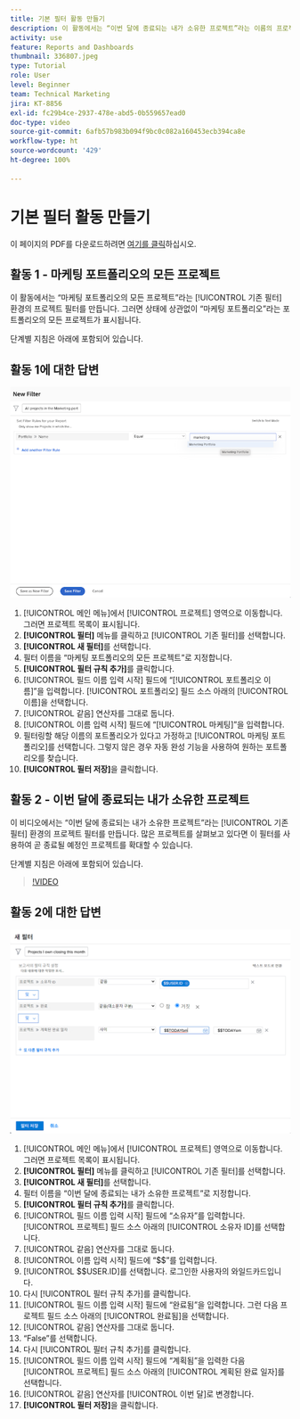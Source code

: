 ```yaml
---
title: 기본 필터 활동 만들기
description: 이 활동에서는 “이번 달에 종료되는 내가 소유한 프로젝트”라는 이름의 프로젝트 필터를 만듭니다.
activity: use
feature: Reports and Dashboards
thumbnail: 336807.jpeg
type: Tutorial
role: User
level: Beginner
team: Technical Marketing
jira: KT-8856
exl-id: fc29b4ce-2937-478e-abd5-0b559657ead0
doc-type: video
source-git-commit: 6afb57b983b094f9bc0c082a160453ecb394ca8e
workflow-type: ht
source-wordcount: '429'
ht-degree: 100%

---
```


# 기본 필터 활동 만들기

이 페이지의 PDF를 다운로드하려면 [여기를 클릭](/help/assets/create-basic-filter-activities.pdf)하십시오.

## 활동 1 - 마케팅 포트폴리오의 모든 프로젝트

이 활동에서는 “마케팅 포트폴리오의 모든 프로젝트”라는 [!UICONTROL 기존 필터] 환경의 프로젝트 필터를 만듭니다. 그러면 상태에 상관없이 “마케팅 포트폴리오”라는 포트폴리오의 모든 프로젝트가 표시됩니다.

단계별 지침은 아래에 포함되어 있습니다.

## 활동 1에 대한 답변

![새 필터를 생성하는 화면 이미지](assets/basic-filter-activity-1.png)

1. [!UICONTROL 메인 메뉴]에서 [!UICONTROL 프로젝트] 영역으로 이동합니다. 그러면 프로젝트 목록이 표시됩니다.
1. **[!UICONTROL 필터]** 메뉴를 클릭하고 [!UICONTROL 기존 필터]를 선택합니다.
1. **[!UICONTROL 새 필터]**&#x200B;를 선택합니다.
1. 필터 이름을 “마케팅 포트폴리오의 모든 프로젝트”로 지정합니다.
1. **[!UICONTROL 필터 규칙 추가]**&#x200B;를 클릭합니다.
1. [!UICONTROL 필드 이름 입력 시작] 필드에 “[!UICONTROL 포트폴리오 이름]”을 입력합니다. [!UICONTROL 포트폴리오] 필드 소스 아래의 [!UICONTROL 이름]을 선택합니다.
1. [!UICONTROL 같음] 연산자를 그대로 둡니다.
1. [!UICONTROL 이름 입력 시작] 필드에 “[!UICONTROL 마케팅]”을 입력합니다.
1. 필터링할 해당 이름의 포트폴리오가 있다고 가정하고 [!UICONTROL 마케팅 포트폴리오]를 선택합니다. 그렇지 않은 경우 자동 완성 기능을 사용하여 원하는 포트폴리오를 찾습니다.
1. **[!UICONTROL 필터 저장]**&#x200B;을 클릭합니다.

## 활동 2 - 이번 달에 종료되는 내가 소유한 프로젝트

이 비디오에서는 “이번 달에 종료되는 내가 소유한 프로젝트”라는 [!UICONTROL 기존 필터] 환경의 프로젝트 필터를 만듭니다. 많은 프로젝트를 살펴보고 있다면 이 필터를 사용하여 곧 종료될 예정인 프로젝트를 확대할 수 있습니다.

단계별 지침은 아래에 포함되어 있습니다.

>[!VIDEO](https://video.tv.adobe.com/v/336807/?quality=12&learn=on&enablevpops)

## 활동 2에 대한 답변

![새 필터를 생성하는 화면 이미지](assets/basic-filter-activity-updated-6-15-21.png)

1. [!UICONTROL 메인 메뉴]에서 [!UICONTROL 프로젝트] 영역으로 이동합니다. 그러면 프로젝트 목록이 표시됩니다.
1. **[!UICONTROL 필터]** 메뉴를 클릭하고 [!UICONTROL 기존 필터]를 선택합니다.
1. **[!UICONTROL 새 필터]**&#x200B;를 선택합니다.
1. 필터 이름을 “이번 달에 종료되는 내가 소유한 프로젝트”로 지정합니다.
1. **[!UICONTROL 필터 규칙 추가]**&#x200B;를 클릭합니다.
1. [!UICONTROL 필드 이름 입력 시작] 필드에 “소유자”를 입력합니다. [!UICONTROL 프로젝트] 필드 소스 아래의 [!UICONTROL 소유자 ID]를 선택합니다.
1. [!UICONTROL 같음] 연산자를 그대로 둡니다.
1. [!UICONTROL 이름 입력 시작] 필드에 “$$”를 입력합니다.
1. [!UICONTROL $$USER.ID]를 선택합니다. 로그인한 사용자의 와일드카드입니다.
1. 다시 [!UICONTROL 필터 규칙 추가]를 클릭합니다.
1. [!UICONTROL 필드 이름 입력 시작] 필드에 “완료됨”을 입력합니다. 그런 다음 프로젝트 필드 소스 아래의 [!UICONTROL 완료됨]을 선택합니다.
1. [!UICONTROL 같음] 연산자를 그대로 둡니다.
1. “False”를 선택합니다.
1. 다시 [!UICONTROL 필터 규칙 추가]를 클릭합니다.
1. [!UICONTROL 필드 이름 입력 시작] 필드에 “계획됨”을 입력한 다음 [!UICONTROL 프로젝트] 필드 소스 아래의 [!UICONTROL 계획된 완료 일자]를 선택합니다.
1. [!UICONTROL 같음] 연산자를 [!UICONTROL 이번 달]로 변경합니다.
1. **[!UICONTROL 필터 저장]**&#x200B;을 클릭합니다.
